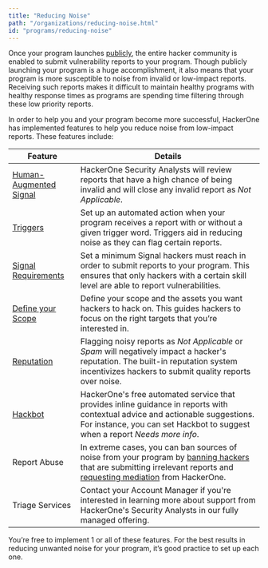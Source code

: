 ```yaml
---
title: "Reducing Noise"
path: "/organizations/reducing-noise.html"
id: "programs/reducing-noise"
---
```


Once your program launches [publicly](/hackers/private-vs-public-programs.html), the entire hacker community is enabled to submit vulnerability reports to your program.  Though publicly launching your program is a huge accomplishment, it also means that your program is more susceptible to noise from invalid or low-impact reports. Receiving such reports makes it difficult to maintain healthy programs with healthy response times as programs are spending time filtering through these low priority reports.

In order to help you and your program become more successful, HackerOne has implemented features to help you reduce noise from low-impact reports. These features include:

Feature | Details
------- | --------
[Human-Augmented Signal](/organizations/human-augmented-signal.html) | HackerOne Security Analysts will review reports that have a high chance of being invalid and will close any invalid report as <i>Not Applicable</i>.
[Triggers](/organizations/triggers.html) | Set up an automated action when your program receives a report with or without a given trigger word. Triggers aid in reducing noise as they can flag certain reports.
[Signal Requirements](/organizations/signal-requirements.html) | Set a minimum Signal hackers must reach in order to submit reports to your program. This ensures that only hackers with a certain skill level are able to report vulnerabilities.
[Define your Scope](/organizations/defining-scope.html) | Define your scope and the assets you want hackers to hack on. This guides hackers to focus on the right targets that you’re interested in.
[Reputation](/hackers/reputation.html) | Flagging noisy reports as <i>Not Applicable</i> or <i>Spam</i> will negatively impact a hacker's reputation. The built-in reputation system incentivizes hackers to submit quality reports over noise.
[Hackbot](hackbot.html) | HackerOne's free automated service that provides inline guidance in reports with contextual advice and actionable suggestions. For instance, you can set Hackbot to suggest when a report *Needs more info*. 
Report Abuse | In extreme cases, you can ban sources of noise from your program by [banning hackers](/organizations/banning-hackers.html) that are submitting irrelevant reports and [requesting mediation](/organizations/hacker-mediation.html) from HackerOne.
Triage Services | Contact your Account Manager if you're interested in learning more about support from HackerOne's Security Analysts in our fully managed offering.

You’re free to implement 1 or all of these features. For the best results in reducing unwanted noise for your program, it’s good practice to set up each one.
